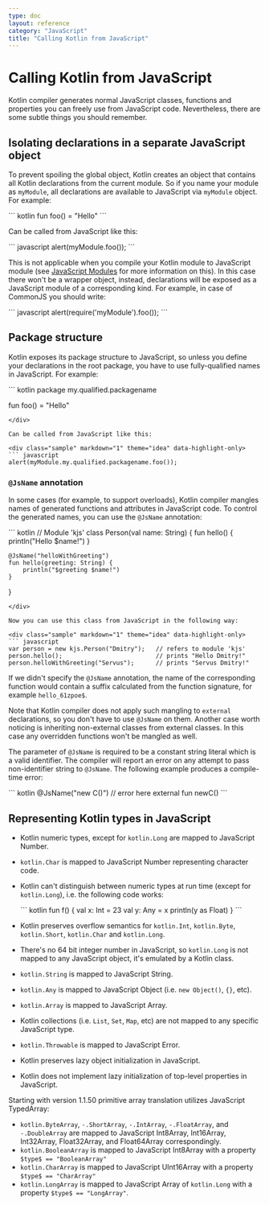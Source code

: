 ```yaml
---
type: doc
layout: reference
category: "JavaScript"
title: "Calling Kotlin from JavaScript"
---
```


# Calling Kotlin from JavaScript

Kotlin compiler generates normal JavaScript classes, functions and properties you can freely use from
JavaScript code. Nevertheless, there are some subtle things you should remember.

## Isolating declarations in a separate JavaScript object

To prevent spoiling the global object, Kotlin creates an object that contains all Kotlin declarations
from the current module. So if you name your module as `myModule`, all declarations are available to JavaScript
via `myModule` object. For example:

<div class="sample" markdown="1" theme="idea" data-highlight-only>
``` kotlin
fun foo() = "Hello"
```
</div>

Can be called from JavaScript like this:

<div class="sample" markdown="1" theme="idea" data-highlight-only>
``` javascript
alert(myModule.foo());
```
</div>

This is not applicable when you compile your Kotlin module to JavaScript module (see [JavaScript Modules](js-modules.html) for more information on this).
In this case there won't be a wrapper object, instead, declarations will be exposed as a JavaScript module of a corresponding kind. For example,
in case of CommonJS you should write:

<div class="sample" markdown="1" theme="idea" data-highlight-only>
``` javascript
alert(require('myModule').foo());
```
</div>


## Package structure

Kotlin exposes its package structure to JavaScript, so unless you define your declarations in the root package,
you have to use fully-qualified names in JavaScript. For example:

<div class="sample" markdown="1" theme="idea" data-highlight-only>
``` kotlin
package my.qualified.packagename

fun foo() = "Hello"
```
</div>

Can be called from JavaScript like this:

<div class="sample" markdown="1" theme="idea" data-highlight-only>
``` javascript
alert(myModule.my.qualified.packagename.foo());
```
</div>


### `@JsName` annotation

In some cases (for example, to support overloads), Kotlin compiler mangles names of generated functions and attributes
in JavaScript code. To control the generated names, you can use the `@JsName` annotation:

<div class="sample" markdown="1" theme="idea" data-highlight-only>
``` kotlin
// Module 'kjs'
class Person(val name: String) {
    fun hello() {
        println("Hello $name!")
    }

    @JsName("helloWithGreeting")
    fun hello(greeting: String) {
        println("$greeting $name!")
    }
}
```
</div>

Now you can use this class from JavaScript in the following way:

<div class="sample" markdown="1" theme="idea" data-highlight-only>
``` javascript
var person = new kjs.Person("Dmitry");   // refers to module 'kjs'
person.hello();                          // prints "Hello Dmitry!"
person.helloWithGreeting("Servus");      // prints "Servus Dmitry!"
```
</div>

If we didn't specify the `@JsName` annotation, the name of the corresponding function would contain a suffix
calculated from the function signature, for example `hello_61zpoe$`.

Note that Kotlin compiler does not apply such mangling to `external` declarations, so you don't have to
use `@JsName` on them. Another case worth noticing is inheriting non-external classes from external classes.
In this case any overridden functions won't be mangled as well.

The parameter of `@JsName` is required to be a constant string literal which is a valid identifier.
The compiler will report an error on any attempt to pass non-identifier string to `@JsName`.
The following example produces a compile-time error:

<div class="sample" markdown="1" theme="idea" data-highlight-only>
``` kotlin
@JsName("new C()")   // error here
external fun newC()
```
</div>


## Representing Kotlin types in JavaScript

* Kotlin numeric types, except for `kotlin.Long` are mapped to JavaScript Number.
* `kotlin.Char` is mapped to JavaScript Number representing character code.
* Kotlin can't distinguish between numeric types at run time (except for `kotlin.Long`), i.e. the following code works:
  <div class="sample" markdown="1" theme="idea" data-highlight-only>
  ``` kotlin
  fun f() {
      val x: Int = 23
      val y: Any = x
      println(y as Float)
  }
  ```
  </div>

* Kotlin preserves overflow semantics for `kotlin.Int`, `kotlin.Byte`, `kotlin.Short`, `kotlin.Char` and `kotlin.Long`.
* There's no 64 bit integer number in JavaScript, so `kotlin.Long` is not mapped to any JavaScript object,
  it's emulated by a Kotlin class.
* `kotlin.String` is mapped to JavaScript String.
* `kotlin.Any` is mapped to JavaScript Object (i.e. `new Object()`, `{}`, etc).
* `kotlin.Array` is mapped to JavaScript Array.
* Kotlin collections (i.e. `List`, `Set`, `Map`, etc) are not mapped to any specific JavaScript type.
* `kotlin.Throwable` is mapped to JavaScript Error.
* Kotlin preserves lazy object initialization in JavaScript.
* Kotlin does not implement lazy initialization of top-level properties in JavaScript.

Starting with version 1.1.50 primitive array translation utilizes JavaScript TypedArray:

* `kotlin.ByteArray`, `-.ShortArray`, `-.IntArray`, `-.FloatArray`, and `-.DoubleArray` are mapped to
   JavaScript Int8Array, Int16Array, Int32Array, Float32Array, and Float64Array correspondingly.
* `kotlin.BooleanArray` is mapped to JavaScript Int8Array with a property `$type$ == "BooleanArray"`
* `kotlin.CharArray` is mapped to JavaScript UInt16Array with a property `$type$ == "CharArray"`
* `kotlin.LongArray` is mapped to JavaScript Array of `kotlin.Long` with a property `$type$ == "LongArray"`.

